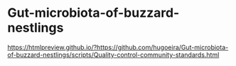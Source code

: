 # Gut-microbiota-of-buzzard-nestlings


https://htmlpreview.github.io/?https://github.com/hugoeira/Gut-microbiota-of-buzzard-nestlings/scripts/Quality-control-community-standards.html
